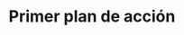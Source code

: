 ---
title: Primer plan de acción
layout: primer-plan-accion
menu: 
  main:
    parent: seguimiento
url: /seguimiento/primer-plan-accion
description: Conoce el estado de implementación del I Plan de Acción de Gobierno Abierto de Ecuador, de acuerdo a los indicadores de Seguimiento, Monitoreo y Evaluación
---